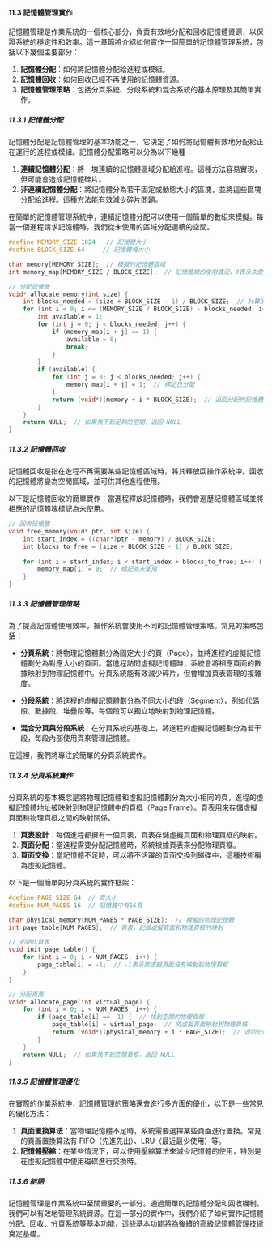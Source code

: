#### 11.3 記憶體管理實作

記憶體管理是作業系統的一個核心部分，負責有效地分配和回收記憶體資源，以保證系統的穩定性和效率。這一章節將介紹如何實作一個簡單的記憶體管理系統，包括以下幾個主要部分：

1. **記憶體分配**：如何將記憶體分配給進程或模組。
2. **記憶體回收**：如何回收已經不再使用的記憶體資源。
3. **記憶體管理策略**：包括分頁系統、分段系統和混合系統的基本原理及其簡單實作。

##### 11.3.1 記憶體分配

記憶體分配是記憶體管理的基本功能之一，它決定了如何將記憶體有效地分配給正在運行的進程或模組。記憶體分配策略可以分為以下幾種：

1. **連續記憶體分配**：將一塊連續的記憶體區域分配給進程。這種方法容易實現，但可能會造成記憶體碎片。
2. **非連續記憶體分配**：將記憶體分為若干固定或動態大小的區塊，並將這些區塊分配給進程。這種方法能有效減少碎片問題。

在簡單的記憶體管理系統中，連續記憶體分配可以使用一個簡單的數組來模擬。每當一個進程請求記憶體時，我們從未使用的區域分配連續的空間。

```c
#define MEMORY_SIZE 1024   // 記憶體大小
#define BLOCK_SIZE 64     // 記憶體塊大小

char memory[MEMORY_SIZE];  // 模擬的記憶體區域
int memory_map[MEMORY_SIZE / BLOCK_SIZE];  // 記憶體塊的使用情況，0表示未使用，1表示已使用

// 分配記憶體
void* allocate_memory(int size) {
    int blocks_needed = (size + BLOCK_SIZE - 1) / BLOCK_SIZE;  // 計算所需的記憶體塊數
    for (int i = 0; i <= (MEMORY_SIZE / BLOCK_SIZE) - blocks_needed; i++) {
        int available = 1;
        for (int j = 0; j < blocks_needed; j++) {
            if (memory_map[i + j] == 1) {
                available = 0;
                break;
            }
        }
        if (available) {
            for (int j = 0; j < blocks_needed; j++) {
                memory_map[i + j] = 1;  // 標記已分配
            }
            return (void*)(memory + i * BLOCK_SIZE);  // 返回分配的記憶體區域
        }
    }
    return NULL;  // 如果找不到足夠的空間，返回 NULL
}
```

##### 11.3.2 記憶體回收

記憶體回收是指在進程不再需要某些記憶體區域時，將其釋放回操作系統中。回收的記憶體將變為空閒區域，並可供其他進程使用。

以下是記憶體回收的簡單實作：當進程釋放記憶體時，我們會遍歷記憶體區域並將相應的記憶體塊標記為未使用。

```c
// 回收記憶體
void free_memory(void* ptr, int size) {
    int start_index = ((char*)ptr - memory) / BLOCK_SIZE;
    int blocks_to_free = (size + BLOCK_SIZE - 1) / BLOCK_SIZE;
    
    for (int i = start_index; i < start_index + blocks_to_free; i++) {
        memory_map[i] = 0;  // 標記為未使用
    }
}
```

##### 11.3.3 記憶體管理策略

為了提高記憶體使用效率，操作系統會使用不同的記憶體管理策略。常見的策略包括：

- **分頁系統**：將物理記憶體劃分為固定大小的頁（Page），並將進程的虛擬記憶體劃分為對應大小的頁面。當進程訪問虛擬記憶體時，系統會將相應頁面的數據映射到物理記憶體中。分頁系統能有效減少碎片，但會增加頁表管理的複雜度。

- **分段系統**：將進程的虛擬記憶體劃分為不同大小的段（Segment），例如代碼段、數據段、堆疊段等。每個段可以獨立地映射到物理記憶體。

- **混合分頁與分段系統**：在分頁系統的基礎上，將進程的虛擬記憶體劃分為若干段，每段內部使用頁來管理記憶體。

在這裡，我們將專注於簡單的分頁系統實作。

##### 11.3.4 分頁系統實作

分頁系統的基本概念是將物理記憶體和虛擬記憶體劃分為大小相同的頁，進程的虛擬記憶體地址被映射到物理記憶體中的頁框（Page Frame）。頁表用來存儲虛擬頁面和物理頁框之間的映射關係。

1. **頁表設計**：每個進程都擁有一個頁表，頁表存儲虛擬頁面和物理頁框的映射。
2. **頁面分配**：當進程需要分配記憶體時，系統根據頁表來分配物理頁框。
3. **頁面交換**：當記憶體不足時，可以將不活躍的頁面交換到磁碟中，這種技術稱為虛擬記憶體。

以下是一個簡單的分頁系統的實作框架：

```c
#define PAGE_SIZE 64  // 頁大小
#define NUM_PAGES 16  // 記憶體中有16頁

char physical_memory[NUM_PAGES * PAGE_SIZE];  // 模擬的物理記憶體
int page_table[NUM_PAGES];  // 頁表，記錄虛擬頁面和物理頁框的映射

// 初始化頁表
void init_page_table() {
    for (int i = 0; i < NUM_PAGES; i++) {
        page_table[i] = -1;  // -1表示該虛擬頁面沒有映射到物理頁框
    }
}

// 分配頁面
void* allocate_page(int virtual_page) {
    for (int i = 0; i < NUM_PAGES; i++) {
        if (page_table[i] == -1) {  // 找到空閒的物理頁框
            page_table[i] = virtual_page;  // 將虛擬頁面映射到物理頁框
            return (void*)(physical_memory + i * PAGE_SIZE);  // 返回分配的物理記憶體地址
        }
    }
    return NULL;  // 如果找不到空閒頁框，返回 NULL
}
```

##### 11.3.5 記憶體管理優化

在實際的作業系統中，記憶體管理的策略還會進行多方面的優化，以下是一些常見的優化方法：

1. **頁面置換算法**：當物理記憶體不足時，系統需要選擇某些頁面進行置換。常見的頁面置換算法有 FIFO（先進先出）、LRU（最近最少使用）等。
2. **記憶體壓縮**：在某些情況下，可以使用壓縮算法來減少記憶體的使用，特別是在虛擬記憶體中使用磁碟進行交換時。

##### 11.3.6 結語

記憶體管理是作業系統中至關重要的一部分。通過簡單的記憶體分配和回收機制，我們可以有效地管理系統資源。在這一部分的實作中，我們介紹了如何實作記憶體分配、回收、分頁系統等基本功能，這些基本功能將為後續的高級記憶體管理技術奠定基礎。